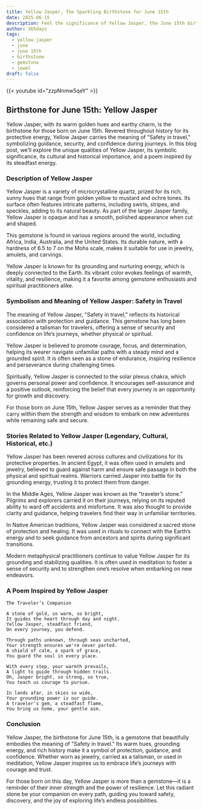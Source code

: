 ```yaml
---
title: Yellow Jasper, The Sparkling Birthstone for June 15th
date: 2025-06-15
description: Feel the significance of Yellow Jasper, the June 15th birthstone symbolizing Safety in travel. Let its beauty and meaning brighten your day.
author: 365days
tags:
  - yellow jasper
  - june
  - june 15th
  - birthstone
  - gemstone
  - jewel
draft: false
---
```


{{< youtube id="zzpNnmw5qeY" >}}

## Birthstone for June 15th: Yellow Jasper

Yellow Jasper, with its warm golden hues and earthy charm, is the birthstone for those born on June 15th. Revered throughout history for its protective energy, Yellow Jasper carries the meaning of "Safety in travel," symbolizing guidance, security, and confidence during journeys. In this blog post, we’ll explore the unique qualities of Yellow Jasper, its symbolic significance, its cultural and historical importance, and a poem inspired by its steadfast energy.

### Description of Yellow Jasper

Yellow Jasper is a variety of microcrystalline quartz, prized for its rich, sunny hues that range from golden yellow to mustard and ochre tones. Its surface often features intricate patterns, including swirls, stripes, and speckles, adding to its natural beauty. As part of the larger Jasper family, Yellow Jasper is opaque and has a smooth, polished appearance when cut and shaped.

This gemstone is found in various regions around the world, including Africa, India, Australia, and the United States. Its durable nature, with a hardness of 6.5 to 7 on the Mohs scale, makes it suitable for use in jewelry, amulets, and carvings.

Yellow Jasper is known for its grounding and nurturing energy, which is deeply connected to the Earth. Its vibrant color evokes feelings of warmth, vitality, and resilience, making it a favorite among gemstone enthusiasts and spiritual practitioners alike.

### Symbolism and Meaning of Yellow Jasper: Safety in Travel

The meaning of Yellow Jasper, "Safety in travel," reflects its historical association with protection and guidance. This gemstone has long been considered a talisman for travelers, offering a sense of security and confidence on life’s journeys, whether physical or spiritual.

Yellow Jasper is believed to promote courage, focus, and determination, helping its wearer navigate unfamiliar paths with a steady mind and a grounded spirit. It is often seen as a stone of endurance, inspiring resilience and perseverance during challenging times.

Spiritually, Yellow Jasper is connected to the solar plexus chakra, which governs personal power and confidence. It encourages self-assurance and a positive outlook, reinforcing the belief that every journey is an opportunity for growth and discovery.

For those born on June 15th, Yellow Jasper serves as a reminder that they carry within them the strength and wisdom to embark on new adventures while remaining safe and secure.

### Stories Related to Yellow Jasper (Legendary, Cultural, Historical, etc.)

Yellow Jasper has been revered across cultures and civilizations for its protective properties. In ancient Egypt, it was often used in amulets and jewelry, believed to guard against harm and ensure safe passage in both the physical and spiritual realms. Warriors carried Jasper into battle for its grounding energy, trusting it to protect them from danger.

In the Middle Ages, Yellow Jasper was known as the "traveler’s stone." Pilgrims and explorers carried it on their journeys, relying on its reputed ability to ward off accidents and misfortune. It was also thought to provide clarity and guidance, helping travelers find their way in unfamiliar territories.

In Native American traditions, Yellow Jasper was considered a sacred stone of protection and healing. It was used in rituals to connect with the Earth’s energy and to seek guidance from ancestors and spirits during significant transitions.

Modern metaphysical practitioners continue to value Yellow Jasper for its grounding and stabilizing qualities. It is often used in meditation to foster a sense of security and to strengthen one’s resolve when embarking on new endeavors.

### A Poem Inspired by Yellow Jasper

```
The Traveler’s Companion

A stone of gold, so warm, so bright,  
It guides the heart through day and night.  
Yellow Jasper, steadfast friend,  
On every journey, you defend.  

Through paths unknown, through seas uncharted,  
Your strength ensures we're never parted.  
A shield of calm, a spark of grace,  
You guard the soul in every place.  

With every step, your warmth prevails,  
A light to guide through hidden trails.  
Oh, Jasper bright, so strong, so true,  
You teach us courage to pursue.  

In lands afar, in skies so wide,  
Your grounding power is our guide.  
A traveler’s gem, a steadfast flame,  
You bring us home, your gentle aim.
```

### Conclusion

Yellow Jasper, the birthstone for June 15th, is a gemstone that beautifully embodies the meaning of "Safety in travel." Its warm hues, grounding energy, and rich history make it a symbol of protection, guidance, and confidence. Whether worn as jewelry, carried as a talisman, or used in meditation, Yellow Jasper inspires us to embrace life’s journeys with courage and trust.

For those born on this day, Yellow Jasper is more than a gemstone—it is a reminder of their inner strength and the power of resilience. Let this radiant stone be your companion on every path, guiding you toward safety, discovery, and the joy of exploring life’s endless possibilities.